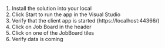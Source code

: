 1) Install the solution into your local
2) Click Start to run the app in the Visual Studio
3) Verify that the client app is started (https://localhost:44366/)
4) Click on Job Board in the header
5) Click on one of the JobBoard tiles
6) Verify data is coming